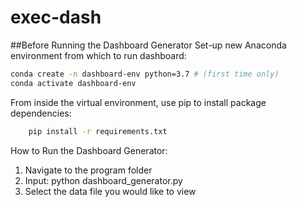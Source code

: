 # exec-dash

##Before Running the Dashboard Generator
Set-up new Anaconda environment from which to run dashboard:
```sh    
conda create -n dashboard-env python=3.7 # (first time only)
conda activate dashboard-env
```

From inside the virtual environment, use pip to install package dependencies:
```sh
    pip install -r requirements.txt
```

How to Run the Dashboard Generator:
1) Navigate to the program folder
2) Input: python dashboard_generator.py
3) Select the data file you would like to view